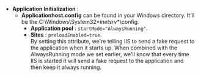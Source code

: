 + **Application Initialization** : 
  + **Applicationhost.config** can be found in your Windows directory. It'll be the C:\Windows\System32\**inetsrv**\config.
    + **Application pool** : `startMode="AlwaysRunning"`. 
    + **Sites** : `preloadEnabled=true`.  
  By setting this attribute, we're telling IIS to send a fake request to the application when it starts up. When combined with the AlwaysRunning mode we set earlier, we'll know that every time IIS is started it will send a fake request to the application and then keep it always running.
